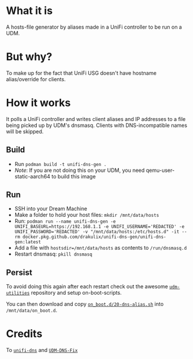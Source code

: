 # What it is

A hosts-file generator by aliases made in a UniFi controller to be run on a UDM.

# But why?

To make up for the fact that UniFi USG doesn't have hostname alias/override for clients.

# How it works

It polls a UniFi controller and writes client aliases and IP addresses to a file being picked up by UDM's dnsmasq. Clients with DNS-incompatible names will be skipped.

## Build

* Run `podman build -t unifi-dns-gen .`
* *Note*: If you are not doing this on your UDM, you need qemu-user-static-aarch64 to build this image 

## Run

* SSH into your Dream Machine
* Make a folder to hold your host files: `mkdir /mnt/data/hosts`
* Run: `podman run --name unifi-dns-gen -e UNIFI_BASEURL=https://192.168.1.1 -e UNIFI_USERNAME='REDACTED' -e UNIFI_PASSWORD='REDACTED' -v "/mnt/data/hosts:/etc/hosts.d" -it --rm docker.pkg.github.com/drakulix/unifi-dns-gen/unifi-dns-gen:latest`
* Add a file with `hostsdir=/mnt/data/hosts` as contents to `/run/dnsmasq.d`
* Restart dnsmasq: `pkill dnsmasq` 

## Persist

To avoid doing this again after each restart check out the awesome [`udm-utilities`](https://github.com/boostchicken/udm-utilities/) repository and setup on-boot-scripts.

You can then download and copy [`on_boot.d/20-dns-alias.sh`](https://github.com/drakulix/unifi-dns-gen/raw/master/on_boot.d/20-dns-alias.sh) into `/mnt/data/on_boot.d`.


# Credits

To [`unifi-dns`](https://github.com/wicol/unifi-dns) and [`UDM-DNS-Fix`](https://github.com/cdchris12/UDM-DNS-Fix)